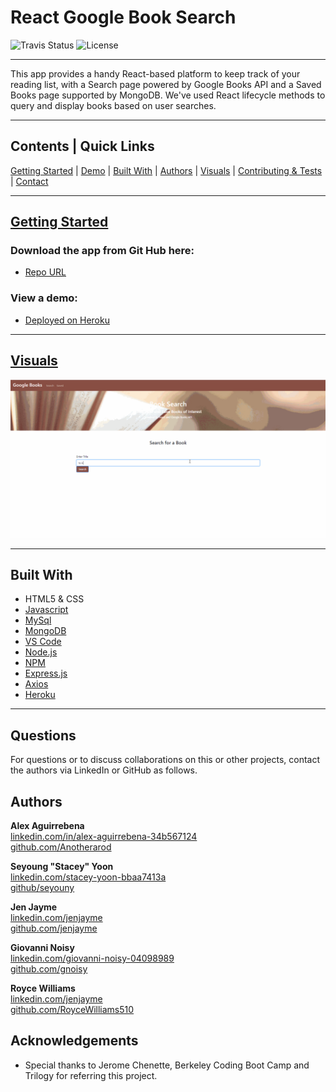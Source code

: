 # React Google Book Search
![Travis Status](https://img.shields.io/travis/:seyouny/:BookSearch)
![License](https://img.shields.io/github/license/seyouny/BookSearch)
<hr>

This app provides a handy React-based platform to keep track of your reading list, with a Search page powered by Google Books API and a Saved Books page supported by MongoDB.  We've used React lifecycle methods to query and display books based on user searches. 

<hr>

## Contents | Quick Links
[Getting Started](#start)     |     [Demo](#demo)     |     [Built With](#built)     |     [Authors](#author)     |     [Visuals](#visuals)     |     [Contributing & Tests](Contributing.md)     |     [Contact](#contact)

<hr>

## [Getting Started](#start)

### Download the app from Git Hub here:
* [Repo URL](https://github.com/seyouny/BookSearch)

### <a id="demo">View a demo:</a> 
* [Deployed on Heroku](https://dry-coast-13098.herokuapp.com/#demo)
<hr>

## [Visuals](#visuals)

![Example Gif](./client/public/example.gif)

<hr>

## <a id="built">Built With</a>
* HTML5 & CSS
* [Javascript](https://www.javascript.com/)
* [MySql](https://www.mysql.com/)
* [MongoDB](https://www.mongodb.com/)
* [VS Code](https://code.visualstudio.com/)
* [Node.js](https://nodejs.org/)
* [NPM](https://www.npmjs.com/)
* [Express.js](https://expressjs.com/)
* [Axios](https://www.npmjs.com/package/axios)
* [Heroku](https://www.heroku.com/)

<hr>

## <a id="contact">Questions</a>
For questions or to discuss collaborations on this or other projects, contact the authors via LinkedIn or GitHub as follows.

## <a id="author">Authors</a>
**Alex Aguirrebena**<br>
[linkedin.com/in/alex-aguirrebena-34b567124](https://www.linkedin.com/in/alex-aguirrebena-34b567124)<br>
[github.com/Anotherarod](https://github.com/Anotherarod)


**Seyoung "Stacey" Yoon**<br>
[linkedin.com/stacey-yoon-bbaa7413a](https://www.linkedin.com/in/seyouny)<br>
[github/seyouny](https://github.com/seyouny)


**Jen Jayme**<br>
[linkedin.com/jenjayme](https://www.linkedin.com/in/jenjayme)<br>
[github.com/jenjayme](https://github.com/JenJayme)

**Giovanni Noisy**<br>
[linkedin.com/giovanni-noisy-04098989](https://www.linkedin.com/in/giovanni-noisy-04098989)<br>
[github.com/gnoisy](https://github.com/GNoisy)


**Royce Williams**<br>
[linkedin.com/jenjayme](https://www.linkedin.com/in/royce-williams-3334261ab)<br>
[github.com/RoyceWilliams510](https://github.com/RoyceWilliams510)


## Acknowledgements
* Special thanks to Jerome Chenette, Berkeley Coding Boot Camp and Trilogy for referring this project.